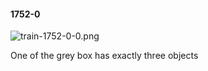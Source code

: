 #### 1752-0
![train-1752-0-0.png](https://github.com/lil-lab/nlvr/raw/master/nlvr/train/images/68/train-1752-0-0.png "train-1752-0-0.png")

One of the grey box has exactly three objects